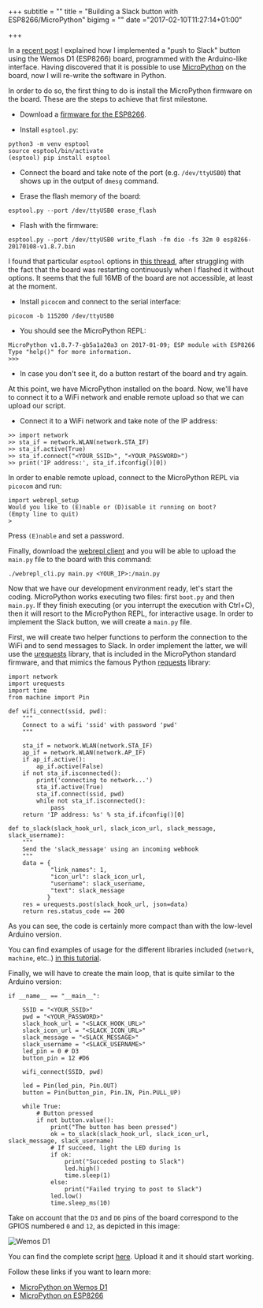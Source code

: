 +++
subtitle = ""
title = "Building a Slack button with ESP8266/MicroPython"
bigimg = ""
date ="2017-02-10T11:27:14+01:00"

+++

In a [recent post](https://lekum.org/posts/arduino_slack_button) I explained how I implemented a "push to Slack" button using the Wemos D1 (ESP8266) board, programmed with the Arduino-like interface. Having discovered that it is possible to use [MicroPython](https://micropython.org/) on the board, now I will re-write the software in Python.

<!-- TEASER_END -->

In order to do so, the first thing to do is install the MicroPython firmware on the board. These are the steps to achieve that first milestone.

- Download a [firmware for the ESP8266](http://micropython.org/download#esp8266).

- Install `esptool.py`:

```
python3 -m venv esptool
source esptool/bin/activate
(esptool) pip install esptool
```

- Connect the board and take note of the port (e.g. `/dev/ttyUSB0`) that shows up in the output of `dmesg` command.

- Erase the flash memory of the board:

```
esptool.py --port /dev/ttyUSB0 erase_flash
```

- Flash with the firmware:

```
esptool.py --port /dev/ttyUSB0 write_flash -fm dio -fs 32m 0 esp8266-20170108-v1.8.7.bin
```

I found that particular `esptool` options in [this thread](https://forum.micropython.org/viewtopic.php?t=2827&start=10), after struggling with the fact that the board was restarting continuously when I flashed it without options. It seems that the full 16MB of the board are not accessible, at least at the moment.

- Install `picocom` and connect to the serial interface:

```
picocom -b 115200 /dev/ttyUSB0
```

- You should see the MicroPython REPL:

```
MicroPython v1.8.7-7-gb5a1a20a3 on 2017-01-09; ESP module with ESP8266
Type "help()" for more information.
>>>
```

- In case you don't see it, do a button restart of the board and try again.

At this point, we have MicroPython installed on the board. Now, we'll have to connect it to a WiFi network and enable remote upload so that we can upload our script.

- Connect it to a WiFi network and take note of the IP address:

```
>> import network
>> sta_if = network.WLAN(network.STA_IF)
>> sta_if.active(True)
>> sta_if.connect("<YOUR_SSID>", "<YOUR_PASSWORD>")
>> print('IP address:', sta_if.ifconfig()[0])
```

In order to enable remote upload, connect to the MicroPython REPL via `picocom` and run:
```
import webrepl_setup
Would you like to (E)nable or (D)isable it running on boot?
(Empty line to quit)
>
```

Press `(E)nable` and set a password.

Finally, download the [webrepl client](https://github.com/micropython/webrepl) and you will be able to upload the `main.py` file to the board with this command:

```
./webrepl_cli.py main.py <YOUR_IP>:/main.py
```

Now that we have our development environment ready, let's start the coding. MicroPython works executing two files: first `boot.py` and then `main.py`. If they finish executing (or you interrupt the execution with Ctrl+C), then it will resort to the MicroPython REPL, for interactive usage. In order to implement the Slack button, we will create a `main.py` file.

First, we will create two helper functions to perform the connection to the WiFi and to send messages to Slack. In order implement the latter, we will use the [urequests](https://github.com/micropython/micropython-lib/blob/master/urequests/urequests.py) library, that is included in the MicroPython standard firmware, and that mimics the famous Python [requests](http://docs.python-requests.org/en/master/) library:

```
import network
import urequests
import time
from machine import Pin

def wifi_connect(ssid, pwd):
    """
    Connect to a wifi 'ssid' with password 'pwd'
    """

    sta_if = network.WLAN(network.STA_IF)
    ap_if = network.WLAN(network.AP_IF)
    if ap_if.active():
        ap_if.active(False)
    if not sta_if.isconnected():
        print('connecting to network...')
        sta_if.active(True)
        sta_if.connect(ssid, pwd)
        while not sta_if.isconnected():
            pass
    return 'IP address: %s' % sta_if.ifconfig()[0]

def to_slack(slack_hook_url, slack_icon_url, slack_message, slack_username):
    """
    Send the 'slack_message' using an incoming webhook
    """
    data = {
            "link_names": 1,
            "icon_url": slack_icon_url,
            "username": slack_username,
            "text": slack_message
           }
    res = urequests.post(slack_hook_url, json=data)
    return res.status_code == 200
```

As you can see, the code is certainly more compact than with the low-level Arduino version.

You can find examples of usage for the different libraries included (`network`, `machine`, etc..) [in this tutorial](http://micropython-on-wemos-d1-mini.readthedocs.io/en/latest/basics.html).

Finally, we will have to create the main loop, that is quite similar to the Arduino version:

```
if __name__ == "__main__":

    SSID = "<YOUR_SSID>"
    pwd = "<YOUR_PASSWORD>"
    slack_hook_url = "<SLACK_HOOK_URL>"
    slack_icon_url = "<SLACK_ICON_URL>"
    slack_message = "<SLACK_MESSAGE>"
    slack_username = "<SLACK_USERNAME>"
    led_pin = 0 # D3
    button_pin = 12 #D6

    wifi_connect(SSID, pwd)

    led = Pin(led_pin, Pin.OUT)
    button = Pin(button_pin, Pin.IN, Pin.PULL_UP)

    while True:
        # Button pressed
        if not button.value():
            print("The button has been pressed")
            ok = to_slack(slack_hook_url, slack_icon_url, slack_message, slack_username)
            # If succeed, light the LED during 1s
            if ok:
                print("Succeded posting to Slack")
                led.high()
                time.sleep(1)
            else:
                print("Failed trying to post to Slack")
            led.low()
            time.sleep_ms(10)
```

Take on account that the `D3` and `D6` pins of the board correspond to the GPIOS numbered `0` and `12`, as depicted in this image:

![Wemos D1](http://micropython-on-wemos-d1-mini.readthedocs.io/en/latest/_images/board.png)

You can find the complete script [here](https://github.com/lekum/esp8266sketches/blob/master/slack/main.py). Upload it and it should start working.

Follow these links if you want to learn more:

- [MicroPython on Wemos D1](http://micropython-on-wemos-d1-mini.readthedocs.io/en/latest/setup.html)
- [MicroPython on ESP8266](https://docs.micropython.org/en/latest/esp8266/esp8266/tutorial/intro.html)
